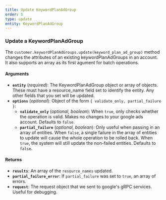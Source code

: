 ```yaml
---
title: Update KeywordPlanAdGroup
order: 5
type: update
entity: KeywordPlanAdGroup
---
```


### Update a KeywordPlanAdGroup

The `customer.keywordPlanAdGroups.update(keyword_plan_ad_group)` method changes the attributes of an existing keywordPlanAdGroups in an account. It also supports an array as its first agument for batch operations.

#### Arguments

- **`entity`** (_required_): The KeywordPlanAdGroup object or array of objects. These must have a resource_name field set to identify the entity. Any other fields that you set will be updated.
- **`options`** (_optional_): Object of the form `{ validate_only, partial_failure }`:
  - **`validate_only`** (_optional, boolean_): When `true`, only checks whether the operation is valid. Makes no changes to your google ads account. Defaults to `false`.
  - **`partial_failure`** (_optional, boolean_): Only useful when passing in an array of entities. When `false`, a single failure in the array of entities to update will cause the whole operation to be rolled back. When `true`, the system will still update the non-failed entities. Defaults to `false`.

#### Returns

- **`results`**: An array of the `resource_names` updated.
- **`partial_failure_error`**: If `partial_failure` was set to `true`, an array of errors.
- **`request`**: The request object that we sent to google's gRPC services. Useful for debugging.
